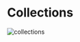 # Collections 


![collections](https://github.com/stack-frames/coffee-bean/assets/132877872/25ff6574-51ed-496d-9c77-be498ad16fc4)
